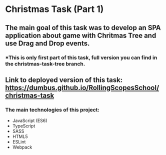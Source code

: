 # Christmas Task (Part 1)
## The main goal of this task was to develop an SPA application about game with Chritmas Tree and use Drag and Drop events.
### *This is only first part of this task, full version you can find in the christmas-task-tree branch.
## Link to deployed version of this task: https://dumbus.github.io/RollingScopesSchool/christmas-task
### The main technologies of this project:
* JavaScript (ES6)
* TypeScript
* SASS
* HTML5
* ESLint
* Webpack
